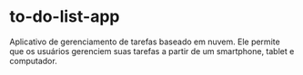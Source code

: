 # to-do-list-app
Aplicativo de gerenciamento de tarefas baseado em nuvem. Ele permite que os usuários gerenciem suas tarefas a partir de um smartphone, tablet e computador.
